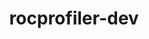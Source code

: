 ---
title: "rocprofiler-dev"
layout: cache
categories: [package, develop]
meta: {"compilers": ["gcc@11.4.0"], "num_specs": 46, "num_specs_by_stack": {"e4s": 46, "root": 46}, "oss": ["ubuntu22.04"], "platforms": ["linux"], "stacks": ["e4s", "root"], "targets": ["x86_64_v3"], "versions": ["6.4.3", "7.0.0"]}
spec_details: [{"compiler": "gcc@11.4.0", "hash": "3misdiazqmtyf42ptr7elt4lxk35b6ka", "os": "ubuntu22.04", "platform": "linux", "size": "-", "stacks": ["e4s", "root"], "target": "x86_64_v3", "variants": ["build_system=cmake", "build_type=Release", "generator=make", "~ipo", "patches:=9f49746"], "versions": ["6.4.3"]}, {"compiler": "gcc@11.4.0", "hash": "3swcjdeb6s6oyeeawdzwi7nbw7cad556", "os": "ubuntu22.04", "platform": "linux", "size": "-", "stacks": ["e4s", "root"], "target": "x86_64_v3", "variants": ["build_system=cmake", "build_type=Release", "generator=make", "~ipo", "patches:=9f49746"], "versions": ["6.4.3"]}, {"compiler": "gcc@11.4.0", "hash": "52g2xztfemsfe6cgnmqj6cqbfaw6rbzo", "os": "ubuntu22.04", "platform": "linux", "size": "-", "stacks": ["e4s", "root"], "target": "x86_64_v3", "variants": ["build_system=cmake", "build_type=Release", "generator=make", "~ipo", "patches:=9f49746"], "versions": ["6.4.3"]}, {"compiler": "gcc@11.4.0", "hash": "5lluazwfg5vnywzp4kvvvuazjtng5yss", "os": "ubuntu22.04", "platform": "linux", "size": "-", "stacks": ["e4s", "root"], "target": "x86_64_v3", "variants": ["build_system=cmake", "build_type=Release", "generator=make", "~ipo", "patches:=9f49746"], "versions": ["6.4.3"]}, {"compiler": "gcc@11.4.0", "hash": "5szokk4gbmtp7uuv2z2s2x5usyspx42h", "os": "ubuntu22.04", "platform": "linux", "size": "-", "stacks": ["e4s", "root"], "target": "x86_64_v3", "variants": ["build_system=cmake", "build_type=Release", "generator=make", "~ipo", "patches:=9f49746"], "versions": ["7.0.0"]}, {"compiler": "gcc@11.4.0", "hash": "5t224x6s5taxo4grloptjenam6sku6jl", "os": "ubuntu22.04", "platform": "linux", "size": "-", "stacks": ["e4s", "root"], "target": "x86_64_v3", "variants": ["build_system=cmake", "build_type=Release", "generator=make", "~ipo", "patches:=9f49746"], "versions": ["6.4.3"]}, {"compiler": "gcc@11.4.0", "hash": "6b3lpkf3jkq6efu42igdhhdwyg7k347e", "os": "ubuntu22.04", "platform": "linux", "size": "-", "stacks": ["e4s", "root"], "target": "x86_64_v3", "variants": ["build_system=cmake", "build_type=Release", "generator=make", "~ipo", "patches:=9f49746"], "versions": ["7.0.0"]}, {"compiler": "gcc@11.4.0", "hash": "6keuvse72joj42h7deiungeebfvzxa77", "os": "ubuntu22.04", "platform": "linux", "size": "-", "stacks": ["e4s", "root"], "target": "x86_64_v3", "variants": ["build_system=cmake", "build_type=Release", "generator=make", "~ipo", "patches:=9f49746"], "versions": ["7.0.0"]}, {"compiler": "gcc@11.4.0", "hash": "76aehcgurf6tahjpmnspcilkd4zfgkfy", "os": "ubuntu22.04", "platform": "linux", "size": "-", "stacks": ["e4s", "root"], "target": "x86_64_v3", "variants": ["build_system=cmake", "build_type=Release", "generator=make", "~ipo", "patches:=9f49746"], "versions": ["6.4.3"]}, {"compiler": "gcc@11.4.0", "hash": "7ey7jwcgvmmldmui3u75jnsnf2lai3lv", "os": "ubuntu22.04", "platform": "linux", "size": "-", "stacks": ["e4s", "root"], "target": "x86_64_v3", "variants": ["build_system=cmake", "build_type=Release", "generator=make", "~ipo", "patches:=9f49746"], "versions": ["7.0.0"]}, {"compiler": "gcc@11.4.0", "hash": "7j75xzyvenbnddvzv4rjz2pdy2vmhl56", "os": "ubuntu22.04", "platform": "linux", "size": "-", "stacks": ["e4s", "root"], "target": "x86_64_v3", "variants": ["build_system=cmake", "build_type=Release", "generator=make", "~ipo", "patches:=9f49746"], "versions": ["6.4.3"]}, {"compiler": "gcc@11.4.0", "hash": "7kltbblca2xynkd74sjte2lpmpyhqpna", "os": "ubuntu22.04", "platform": "linux", "size": "-", "stacks": ["e4s", "root"], "target": "x86_64_v3", "variants": ["build_system=cmake", "build_type=Release", "generator=make", "~ipo", "patches:=9f49746"], "versions": ["7.0.0"]}, {"compiler": "gcc@11.4.0", "hash": "7mferdozeimcstrqy5apowt2dkz7nda3", "os": "ubuntu22.04", "platform": "linux", "size": "-", "stacks": ["e4s", "root"], "target": "x86_64_v3", "variants": ["build_system=cmake", "build_type=Release", "generator=make", "~ipo", "patches:=9f49746"], "versions": ["7.0.0"]}, {"compiler": "gcc@11.4.0", "hash": "acsi6kngiwff4cf2ifrxq5ptaunej3re", "os": "ubuntu22.04", "platform": "linux", "size": "-", "stacks": ["e4s", "root"], "target": "x86_64_v3", "variants": ["build_system=cmake", "build_type=Release", "generator=make", "~ipo", "patches:=9f49746"], "versions": ["7.0.0"]}, {"compiler": "gcc@11.4.0", "hash": "anhxsmzyhfcvhsxktg3tgxoq7xyxg4ki", "os": "ubuntu22.04", "platform": "linux", "size": "-", "stacks": ["e4s", "root"], "target": "x86_64_v3", "variants": ["build_system=cmake", "build_type=Release", "generator=make", "~ipo", "patches:=9f49746"], "versions": ["6.4.3"]}, {"compiler": "gcc@11.4.0", "hash": "bb7hopemlyuys6vy44ri3nb4ggifnfss", "os": "ubuntu22.04", "platform": "linux", "size": "-", "stacks": ["e4s", "root"], "target": "x86_64_v3", "variants": ["build_system=cmake", "build_type=Release", "generator=make", "~ipo", "patches:=9f49746"], "versions": ["7.0.0"]}, {"compiler": "gcc@11.4.0", "hash": "bszidxaywh3euigagzq5kqxqlaonrobi", "os": "ubuntu22.04", "platform": "linux", "size": "-", "stacks": ["e4s", "root"], "target": "x86_64_v3", "variants": ["build_system=cmake", "build_type=Release", "generator=make", "~ipo", "patches:=9f49746"], "versions": ["7.0.0"]}, {"compiler": "gcc@11.4.0", "hash": "c7tofyg5drn7jzevpvpjhedsvxgr5zpv", "os": "ubuntu22.04", "platform": "linux", "size": "-", "stacks": ["e4s", "root"], "target": "x86_64_v3", "variants": ["build_system=cmake", "build_type=Release", "generator=make", "~ipo", "patches:=9f49746"], "versions": ["6.4.3"]}, {"compiler": "gcc@11.4.0", "hash": "csvw7puyp5bbjau5n3647t2oinarfmjy", "os": "ubuntu22.04", "platform": "linux", "size": "-", "stacks": ["e4s", "root"], "target": "x86_64_v3", "variants": ["build_system=cmake", "build_type=Release", "generator=make", "~ipo", "patches:=9f49746"], "versions": ["6.4.3"]}, {"compiler": "gcc@11.4.0", "hash": "ejyptdzvaipwjt26ikaggbklezj24wex", "os": "ubuntu22.04", "platform": "linux", "size": "-", "stacks": ["e4s", "root"], "target": "x86_64_v3", "variants": ["build_system=cmake", "build_type=Release", "generator=make", "~ipo", "patches:=9f49746"], "versions": ["7.0.0"]}, {"compiler": "gcc@11.4.0", "hash": "euk7o6afqclzkyecude3nfzboz2x357t", "os": "ubuntu22.04", "platform": "linux", "size": "-", "stacks": ["e4s", "root"], "target": "x86_64_v3", "variants": ["build_system=cmake", "build_type=Release", "generator=make", "~ipo", "patches:=9f49746"], "versions": ["6.4.3"]}, {"compiler": "gcc@11.4.0", "hash": "ezjih5odfzqnogj2fnogkekcm4cdxrnv", "os": "ubuntu22.04", "platform": "linux", "size": "-", "stacks": ["e4s", "root"], "target": "x86_64_v3", "variants": ["build_system=cmake", "build_type=Release", "generator=make", "~ipo", "patches:=9f49746"], "versions": ["7.0.0"]}, {"compiler": "gcc@11.4.0", "hash": "fitf3i5in37xgzmfpqk7sibvlaxkgmk4", "os": "ubuntu22.04", "platform": "linux", "size": "-", "stacks": ["e4s", "root"], "target": "x86_64_v3", "variants": ["build_system=cmake", "build_type=Release", "generator=make", "~ipo", "patches:=9f49746"], "versions": ["6.4.3"]}, {"compiler": "gcc@11.4.0", "hash": "fnhox4f4huxswz4glqcyf356mn5j2ddq", "os": "ubuntu22.04", "platform": "linux", "size": "-", "stacks": ["e4s", "root"], "target": "x86_64_v3", "variants": ["build_system=cmake", "build_type=Release", "generator=make", "~ipo", "patches:=9f49746"], "versions": ["6.4.3"]}, {"compiler": "gcc@11.4.0", "hash": "gm7tkb7yaexjmt7bg5rfiqlms2xerpxs", "os": "ubuntu22.04", "platform": "linux", "size": "-", "stacks": ["e4s", "root"], "target": "x86_64_v3", "variants": ["build_system=cmake", "build_type=Release", "generator=make", "~ipo", "patches:=9f49746"], "versions": ["6.4.3"]}, {"compiler": "gcc@11.4.0", "hash": "gp2lliawg4vsczc2q5k2l6deufumczvr", "os": "ubuntu22.04", "platform": "linux", "size": "-", "stacks": ["e4s", "root"], "target": "x86_64_v3", "variants": ["build_system=cmake", "build_type=Release", "generator=make", "~ipo", "patches:=9f49746"], "versions": ["7.0.0"]}, {"compiler": "gcc@11.4.0", "hash": "iamph5p6jt7rekt3yck36pjhjcsbxkhw", "os": "ubuntu22.04", "platform": "linux", "size": "-", "stacks": ["e4s", "root"], "target": "x86_64_v3", "variants": ["build_system=cmake", "build_type=Release", "generator=make", "~ipo", "patches:=9f49746"], "versions": ["6.4.3"]}, {"compiler": "gcc@11.4.0", "hash": "ihyudvwaa5yh6p2hgcrcx5aups3zvrnf", "os": "ubuntu22.04", "platform": "linux", "size": "-", "stacks": ["e4s", "root"], "target": "x86_64_v3", "variants": ["build_system=cmake", "build_type=Release", "generator=make", "~ipo", "patches:=9f49746"], "versions": ["6.4.3"]}, {"compiler": "gcc@11.4.0", "hash": "ja74veryp3taiyja5lf6jgrvz2myxb5a", "os": "ubuntu22.04", "platform": "linux", "size": "-", "stacks": ["e4s", "root"], "target": "x86_64_v3", "variants": ["build_system=cmake", "build_type=Release", "generator=make", "~ipo", "patches:=9f49746"], "versions": ["6.4.3"]}, {"compiler": "gcc@11.4.0", "hash": "jy4bobaslwop2457g2ld2m35ywp7xv2f", "os": "ubuntu22.04", "platform": "linux", "size": "-", "stacks": ["e4s", "root"], "target": "x86_64_v3", "variants": ["build_system=cmake", "build_type=Release", "generator=make", "~ipo", "patches:=9f49746"], "versions": ["6.4.3"]}, {"compiler": "gcc@11.4.0", "hash": "jynela2evotrnz2lbcxdgjfrum3bkx3n", "os": "ubuntu22.04", "platform": "linux", "size": "-", "stacks": ["e4s", "root"], "target": "x86_64_v3", "variants": ["build_system=cmake", "build_type=Release", "generator=make", "~ipo", "patches:=9f49746"], "versions": ["6.4.3"]}, {"compiler": "gcc@11.4.0", "hash": "kw6yjjpwi4xrn57d6fstfwoxm44dgm3n", "os": "ubuntu22.04", "platform": "linux", "size": "-", "stacks": ["e4s", "root"], "target": "x86_64_v3", "variants": ["build_system=cmake", "build_type=Release", "generator=make", "~ipo", "patches:=9f49746"], "versions": ["6.4.3"]}, {"compiler": "gcc@11.4.0", "hash": "lxtufra2oyou2l4gifcehdp7s2wgbpr7", "os": "ubuntu22.04", "platform": "linux", "size": "-", "stacks": ["e4s", "root"], "target": "x86_64_v3", "variants": ["build_system=cmake", "build_type=Release", "generator=make", "~ipo", "patches:=9f49746"], "versions": ["7.0.0"]}, {"compiler": "gcc@11.4.0", "hash": "mfynw52x6zgmcda52vwxl7atnljpte5v", "os": "ubuntu22.04", "platform": "linux", "size": "-", "stacks": ["e4s", "root"], "target": "x86_64_v3", "variants": ["build_system=cmake", "build_type=Release", "generator=make", "~ipo", "patches:=9f49746"], "versions": ["6.4.3"]}, {"compiler": "gcc@11.4.0", "hash": "nd7hlvcyvzojdr4uti6ev6yyxqmyok2o", "os": "ubuntu22.04", "platform": "linux", "size": "-", "stacks": ["e4s", "root"], "target": "x86_64_v3", "variants": ["build_system=cmake", "build_type=Release", "generator=make", "~ipo", "patches:=9f49746"], "versions": ["7.0.0"]}, {"compiler": "gcc@11.4.0", "hash": "pwvdctvoici235hhcpeuakxcwxgbjq2u", "os": "ubuntu22.04", "platform": "linux", "size": "-", "stacks": ["e4s", "root"], "target": "x86_64_v3", "variants": ["build_system=cmake", "build_type=Release", "generator=make", "~ipo", "patches:=9f49746"], "versions": ["7.0.0"]}, {"compiler": "gcc@11.4.0", "hash": "pzkusspecokp3vca2mvfqukr57agde2h", "os": "ubuntu22.04", "platform": "linux", "size": "-", "stacks": ["e4s", "root"], "target": "x86_64_v3", "variants": ["build_system=cmake", "build_type=Release", "generator=make", "~ipo", "patches:=9f49746"], "versions": ["6.4.3"]}, {"compiler": "gcc@11.4.0", "hash": "qiypsqzdhtnikndx47t37dqr4ofmk4sw", "os": "ubuntu22.04", "platform": "linux", "size": "-", "stacks": ["e4s", "root"], "target": "x86_64_v3", "variants": ["build_system=cmake", "build_type=Release", "generator=make", "~ipo", "patches:=9f49746"], "versions": ["6.4.3"]}, {"compiler": "gcc@11.4.0", "hash": "rasmbzhx57goizufg6brxzkoskcl47hi", "os": "ubuntu22.04", "platform": "linux", "size": "-", "stacks": ["e4s", "root"], "target": "x86_64_v3", "variants": ["build_system=cmake", "build_type=Release", "generator=make", "~ipo", "patches:=9f49746"], "versions": ["6.4.3"]}, {"compiler": "gcc@11.4.0", "hash": "rsnptkndomf2az7y6xsr7hwcw7yile63", "os": "ubuntu22.04", "platform": "linux", "size": "-", "stacks": ["e4s", "root"], "target": "x86_64_v3", "variants": ["build_system=cmake", "build_type=Release", "generator=make", "~ipo", "patches:=9f49746"], "versions": ["6.4.3"]}, {"compiler": "gcc@11.4.0", "hash": "u22n35ycu7x7ksvsnoct67uqv5nol72y", "os": "ubuntu22.04", "platform": "linux", "size": "-", "stacks": ["e4s", "root"], "target": "x86_64_v3", "variants": ["build_system=cmake", "build_type=Release", "generator=make", "~ipo", "patches:=9f49746"], "versions": ["7.0.0"]}, {"compiler": "gcc@11.4.0", "hash": "vnctkexwayussuvwjqjxatlemprpt23p", "os": "ubuntu22.04", "platform": "linux", "size": "-", "stacks": ["e4s", "root"], "target": "x86_64_v3", "variants": ["build_system=cmake", "build_type=Release", "generator=make", "~ipo", "patches:=9f49746"], "versions": ["7.0.0"]}, {"compiler": "gcc@11.4.0", "hash": "wmr6qsxqhadsapjuyusaksgoooig2i7l", "os": "ubuntu22.04", "platform": "linux", "size": "-", "stacks": ["e4s", "root"], "target": "x86_64_v3", "variants": ["build_system=cmake", "build_type=Release", "generator=make", "~ipo", "patches:=9f49746"], "versions": ["7.0.0"]}, {"compiler": "gcc@11.4.0", "hash": "x6v5fhf5k26dnblzwf65mzoubgyk26dr", "os": "ubuntu22.04", "platform": "linux", "size": "-", "stacks": ["e4s", "root"], "target": "x86_64_v3", "variants": ["build_system=cmake", "build_type=Release", "generator=make", "~ipo", "patches:=9f49746"], "versions": ["6.4.3"]}, {"compiler": "gcc@11.4.0", "hash": "xnupo4c6lsv5ou3opi42jylv564owvjj", "os": "ubuntu22.04", "platform": "linux", "size": "-", "stacks": ["e4s", "root"], "target": "x86_64_v3", "variants": ["build_system=cmake", "build_type=Release", "generator=make", "~ipo", "patches:=9f49746"], "versions": ["6.4.3"]}, {"compiler": "gcc@11.4.0", "hash": "zdekpn5kfkzmm76jocjutjyrybgfhyhl", "os": "ubuntu22.04", "platform": "linux", "size": "-", "stacks": ["e4s", "root"], "target": "x86_64_v3", "variants": ["build_system=cmake", "build_type=Release", "generator=make", "~ipo", "patches:=9f49746"], "versions": ["6.4.3"]}]
---